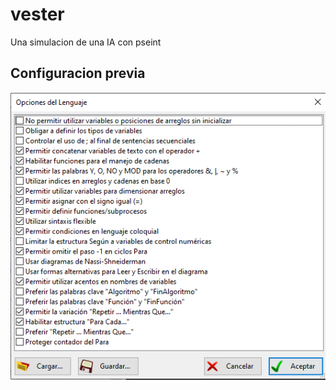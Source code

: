 # vester
Una simulacion de una IA con pseint

## Configuracion previa
![Configuracion](Configuracion/Imagen.png?raw=true)
